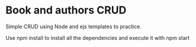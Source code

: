 # Book and authors CRUD

Simple CRUD using Node and ejs templates to practice.

Use npm install to install all the dependencies and execute it with npm start
